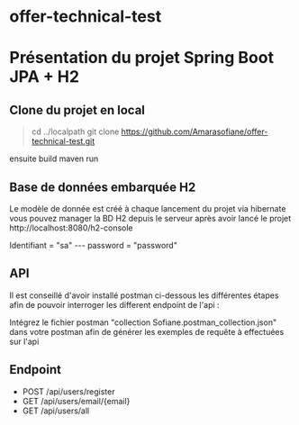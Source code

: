 # offer-technical-test

# Présentation du projet Spring Boot JPA + H2

## Clone du projet en local 
  >cd ../localpath
  >git clone https://github.com/Amarasofiane/offer-technical-test.git
  
ensuite build maven run

## Base de données embarquée H2
Le modèle de donnée est créé à chaque lancement du projet via hibernate vous pouvez manager la BD H2 depuis le serveur après avoir lancé le projet http://localhost:8080/h2-console

Identifiant = "sa" --- password = "password"

## API 
Il est conseillé d'avoir installé postman ci-dessous les différentes étapes afin de pouvoir interroger les different endpoint de l'api :

Intégrez le fichier postman "collection Sofiane.postman_collection.json" dans votre postman afin de générer les exemples de requête à effectuées sur l'api

## Endpoint 
- POST /api/users/register 
- GET  /api/users/email/{email}
- GET  /api/users/all
